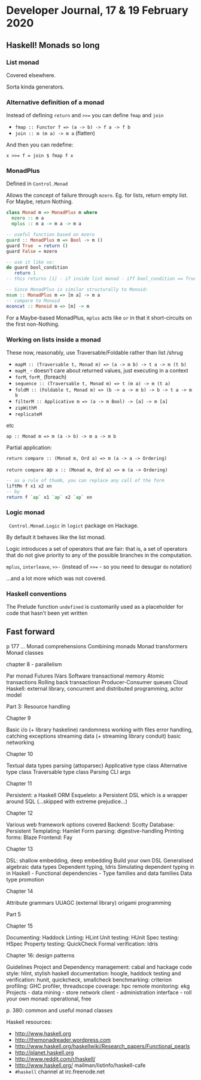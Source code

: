 # Developer Journal, 17 & 19 February 2020

## Haskell! Monads so long

### List monad

Covered elsewhere.

Sorta kinda generators.

### Alternative definition of a monad

Instead of defining `return` and `>>=` you can define `fmap` and `join`

- `fmap :: Functor f => (a -> b) -> f a -> f b`
- `join :: m (m a) -> m a` (flatten)

And then you can redefine:

`x >>= f = join $ fmap f x`

### MonadPlus

Defined in `Control.Monad`

Allows the concept of failure through `mzero`. Eg. for lists, return empty
list. For Maybe, return Nothing.

```haskell
class Monad m => MonadPlus m where
  mzero :: m a
  mplus :: m a -> m a -> m a

-- useful function based on mzero
guard :: MonadPlus m => Bool -> m ()
guard True  = return ()
guard False = mzero

-- use it like so:
do guard bool_condition
   return 1
-- this returns [1] - if inside list monad - iff bool_condition == True

-- Since MonadPlus is similar structurally to Monoid:
msum :: MonadPlus m => [m a] -> m a
-- compare to Monoid
mconcat :: Monoid m => [m] -> m
```

For a Maybe-based MonadPlus, `mplus` acts like `or` in that it short-circuits
on the first non-Nothing. 

### Working on lists inside a monad

These now, reasonably, use Traversable/Foldable rather than list /shrug

- `mapM :: (Traversable t, Monad m) => (a -> m b) -> t a -> m (t b)`
- `mapM_` - doesn't care about returned values, just executing in a context
- `forM`, `forM_` (foreach)
- `sequence :: (Traversable t, Monad m) => t (m a) -> m (t a)`
- `foldM :: (Foldable t, Monad m) => (b -> a -> m b) -> b -> t a -> m b`
- `filterM :: Applicative m => (a -> m Bool) -> [a] -> m [a]`
- `zipWithM`
- `replicateM`

etc

`ap :: Monad m => m (a -> b) -> m a -> m b`

Partial application:

`return compare :: (Monad m, Ord a) => m (a -> a -> Ordering)`

`return compare `ap` x :: (Monad m, Ord a) => m (a -> Ordering)`

```haskell
-- as a rule of thumb, you can replace any call of the form
liftMn f x1 x2 xn
-- by  
return f `ap` x1 `ap` x2 `ap` xn
```

### Logic monad

` Control.Monad.Logic` in `logict` package on Hackage.

By default it behaves like the list monad.

Logic introduces a set of operators that are fair: that is, a set of operators
that do not give priority to any of the possible branches in the computation.

`mplus`, `interleave`, `>>-` (instead of `>>=` - so you need to desugar `do` notation) 

...and a lot more which was not covered.

### Haskell conventions

The Prelude function `undefined` is customarily used as a placeholder for code
that hasn’t been yet written


## Fast forward

p 177 ...
Monad comprehensions
Combining monads
Monad transformers
Monad classes

chapter 8 - parallelism

Par monad
Futures
IVars
Software transactional memory
Atomic transactions
Rolling back transactiosn
Producer-Consumer queues
Cloud Haskell: external library, concurrent and distributed programming, actor model 

Part 3: Resource handling

Chapter 9

Basic i/o (+ library haskeline)
randomness
working with files
error handling, catching exceptions
streaming data (+ streaming library conduit)
basic networking

Chapter 10

Textual data types
parsing (attoparsec)
Applicative type class
Alternative type class
Traversable type class
Parsing CLI args

Chapter 11

Persistent: a Haskell ORM
Esqueleto: a Persistent DSL which is a wrapper around SQL
(...skipped with extreme prejudice...)

Chapter 12

Various web framework options covered
Backend: Scotty
Database: Persistent
Templating: Hamlet
Form parsing: digestive-handling
Printing forms: Blaze
Frontend: Fay

Chapter 13

DSL: shallow embedding, deep embedding
Build your own DSL
Generalised algebraic data types 
Dependent typing, Idris
Simulating dependent typing in in Haskell
    - Functional dependencies
    - Type families and data families
Data type promotion

Chapter 14

Attribute grammars
UUAGC (external library)
origami programming

Part 5

Chapter 15

Documenting: Haddock
Linting: HLint
Unit testing: HUnit
Spec testing: HSpec
Property testing: QuickCheck
Formal verification: Idris

Chapter 16: design patterns

Guidelines
Project and Dependency management: cabal and hackage
code style: hlint, stylish haskell
documentation: hoogle, haddock
testing and verification: hunit, quickcheck, smallcheck
benchmarking: criterion
profiling: GHC profiler, threadscope
coverage: hpc
remote monitoring: ekg
Projects
    - data mining
    - store network client
    - administration interface
    - roll your own monad: operational, free
    
p. 380: common and useful monad classes

Haskell resources:

- http://www.haskell.org
- http://themonadreader.wordpress.com
- http://www.haskell.org/haskellwiki/Research_papers/Functional_pearls
- http://planet.haskell.org
- http://www.reddit.com/r/haskell/
- http://www.haskell.org/ mailman/listinfo/haskell-cafe
- `#haskell` channel at irc.freenode.net

